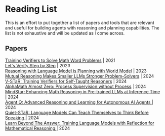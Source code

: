 # Reading List

This is an effort to put together a list of papers and tools that
are relevant and useful for building agents with reasoning and planning 
capabilities. The list is not exhaustive and will be updated as I come across.

## Papers

[Training Verifiers to Solve Math Word Problems](https://arxiv.org/abs/2110.14168) | 2021 <br/>
[Let's Verify Step by Step](https://arxiv.org/abs/2305.20050) | 2023 <br/>
[Reasoning with Language Model is Planning with World Model](https://aclanthology.org/2023.emnlp-main.507/) | 2023 <br/>
[Mutual Reasoning Makes Smaller LLMs Stronger Problem-Solvers](https://arxiv.org/abs/2408.06195) | 2024 <br/>
[V-STaR: Training Verifiers for Self-Taught Reasoners](https://arxiv.org/abs/2402.06457) | 2024 <br/>
[AlphaMath Almost Zero: Process Supervision without Process](https://arxiv.org/abs/2405.03553) | 2024 <br/>
[MindStar: Enhancing Math Reasoning in Pre-trained LLMs at Inference Time](https://arxiv.org/abs/2405.16265) | 2024 <br/>
[Agent Q: Advanced Reasoning and Learning for Autonomous AI Agents
](https://arxiv.org/abs/2408.07199) | 2024 <br/>
[Quiet-STaR: Language Models Can Teach Themselves to Think Before Speaking
](https://arxiv.org/abs/2403.09629) | 2024 <br/>
[Learn Beyond The Answer: Training Language Models with Reflection for Mathematical Reasoning
](https://arxiv.org/abs/2406.12050) | 2024 <br/>
